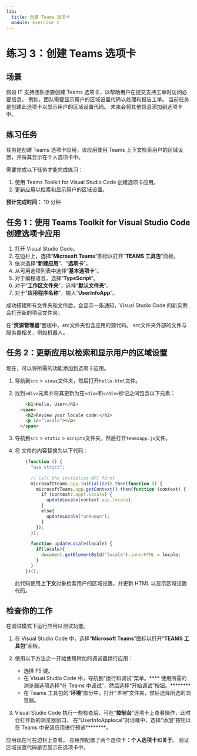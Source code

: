 ```yaml
---
lab:
  title: 创建 Teams 选项卡
  module: Exercise 3
---
```


# 练习 3：创建 Teams 选项卡

## 场景

假设 IT 支持团队想要创建 Teams 选项卡，以帮助用户在提交支持工单时访问必要信息。 例如，团队需要显示用户的区域设置代码以处理和报告工单。 当前任务是创建此选项卡以显示用户的区域设置代码。 未来会将其他信息添加到选项卡中。

## 练习任务

任务是创建 Teams 选项卡应用，该应用使用 Teams 上下文检索用户的区域设置，并将其显示在个人选项卡中。

需要完成以下任务才能完成练习：

1. 使用 Teams Toolkit for Visual Studio Code 创建选项卡应用。
1. 更新应用以检索和显示用户的区域设置。

**预计完成时间：** 10 分钟

## 任务 1：使用 Teams Toolkit for Visual Studio Code 创建选项卡应用

1. 打开 Visual Studio Code。
1. 在边栏上，选择“**Microsoft Teams**”图标以打开“**TEAMS 工具包**”面板。
1. 依次选择“**新建应用**”、“**选项卡**”。
1. 从可用选项列表中选择“**基本选项卡**”。
1. 对于编程语言，选择“**TypeScript**”。
1. 对于“**工作区文件夹**”，选择“**默认文件夹**”。
1. 对于“**应用程序名称**”，输入“**UserInfoApp**”。

成功搭建所有文件夹和文件后，会显示一条通知，Visual Studio Code 的新实例会打开新的项目文件夹。

在“**资源管理器**”面板中，*src*文件夹包含应用的源代码。 *src*文件夹外部的文件与服务器相关，例如机器人。

## 任务 2：更新应用以检索和显示用户的区域设置

现在，可以将所需的功能添加到选项卡应用。

1. 导航到`src` > `views`文件夹，然后打开`hello.html`文件。
1. 找到`<div>`元素并将其更新为在`<div>`和`</div>`标记之间包含以下元素：

    ```html
        <h1>Hello, User</h1>
      <span>
        <h2>Review your locale code:</h2>
        <p id="locale"></p>
      </span>
    ```

1. 导航到`src` > `static` > `scripts`文件夹，然后打开`teamsapp.js`文件。
1. 将  文件的内容替换为以下代码：

    ```typescript
        (function () {
          "use strict";
        
          // Call the initialize API first
          microsoftTeams.app.initialize().then(function () {
            microsoftTeams.app.getContext().then(function (context) {
              if (context?.app?.locale) {
                updateLocale(context.app.locale);
              }
              else{
                updateLocale("unknown");
              }
            });
          });
        
          function updateLocale(locale) {
            if(locale){
              document.getElementById("locale").innerHTML = locale;
            }
          }
        })();
    ```

    此代码使用**上下文**对象检索用户的区域设置，并更新 HTML 以显示区域设置代码。

## 检查你的工作

在调试模式下运行应用以测试功能。

1. 在 Visual Studio Code 中，选择“**Microsoft Teams**”图标以打开“**TEAMS 工具包**”面板。

2. 使用以下方法之一开始使用附加的调试器运行应用：

   - 选择 F5 键。
   - 在 Visual Studio Code 中，导航到“运行和调试”菜单。****  使用所需的浏览器选项选择“在 Teams 中调试”，然后选择“开始调试”按钮。********
   - 在 Teams 工具包的“**环境**”部分中，打开“*本地*”文件夹，然后选择所选的浏览器。

3. Visual Studio Code 执行一些检查后，可在“**控制台**”选项卡上查看操作，此时会打开新的浏览器窗口。 在“UserInfoApplocal”对话框中，选择“添加”按钮以在 Teams 中安装应用进行预览********。

应用现在可在边栏上查看。 应用预配置了两个选项卡：**个人选项卡**和**关于**。 验证区域设置代码是否显示在选项卡中。
